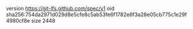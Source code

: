 version https://git-lfs.github.com/spec/v1
oid sha256:754da2971d029d8e5cfe8c5ab53fe6f1782e6f3a28e05cb775c1e29f4980cf8e
size 2448
